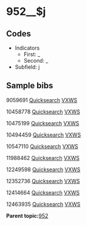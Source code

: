 # 952\_\_$j

## Codes

-   Indicators
    -   First: \_
    -   Second: \_
-   Subfield: j

## Sample bibs

9059691 [Quicksearch](https://search.library.yale.edu/catalog/9059691) [VXWS](http://prodorbis.library.yale.edu:7014/vxws/GetHoldingsService?bibId=9059691)

10458778 [Quicksearch](https://search.library.yale.edu/catalog/10458778) [VXWS](http://prodorbis.library.yale.edu:7014/vxws/GetHoldingsService?bibId=10458778)

10475199 [Quicksearch](https://search.library.yale.edu/catalog/10475199) [VXWS](http://prodorbis.library.yale.edu:7014/vxws/GetHoldingsService?bibId=10475199)

10494459 [Quicksearch](https://search.library.yale.edu/catalog/10494459) [VXWS](http://prodorbis.library.yale.edu:7014/vxws/GetHoldingsService?bibId=10494459)

10547110 [Quicksearch](https://search.library.yale.edu/catalog/10547110) [VXWS](http://prodorbis.library.yale.edu:7014/vxws/GetHoldingsService?bibId=10547110)

11988462 [Quicksearch](https://search.library.yale.edu/catalog/11988462) [VXWS](http://prodorbis.library.yale.edu:7014/vxws/GetHoldingsService?bibId=11988462)

12249598 [Quicksearch](https://search.library.yale.edu/catalog/12249598) [VXWS](http://prodorbis.library.yale.edu:7014/vxws/GetHoldingsService?bibId=12249598)

12352736 [Quicksearch](https://search.library.yale.edu/catalog/12352736) [VXWS](http://prodorbis.library.yale.edu:7014/vxws/GetHoldingsService?bibId=12352736)

12414664 [Quicksearch](https://search.library.yale.edu/catalog/12414664) [VXWS](http://prodorbis.library.yale.edu:7014/vxws/GetHoldingsService?bibId=12414664)

12463935 [Quicksearch](https://search.library.yale.edu/catalog/12463935) [VXWS](http://prodorbis.library.yale.edu:7014/vxws/GetHoldingsService?bibId=12463935)

**Parent topic:**[952](../../tags/952/952.md)


